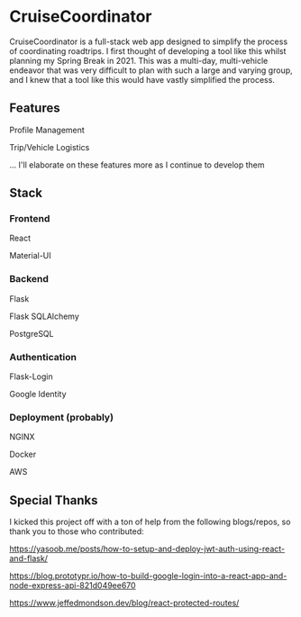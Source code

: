 # CruiseCoordinator

CruiseCoordinator is a full-stack web app designed to simplify the process of coordinating roadtrips. I first thought of developing a tool like this whilst planning my Spring Break in 2021. This was a multi-day, multi-vehicle endeavor that was very difficult to plan with such a large and varying group, and I knew that a tool like this would have vastly simplified the process.

## Features

Profile Management

Trip/Vehicle Logistics

... I'll elaborate on these features more as I continue to develop them

## Stack

### Frontend

React

Material-UI

### Backend

Flask

Flask SQLAlchemy

PostgreSQL

### Authentication

Flask-Login

Google Identity

### Deployment (probably)

NGINX

Docker

AWS

## Special Thanks

I kicked this project off with a ton of help from the following blogs/repos, so thank you to those who contributed:

https://yasoob.me/posts/how-to-setup-and-deploy-jwt-auth-using-react-and-flask/

https://blog.prototypr.io/how-to-build-google-login-into-a-react-app-and-node-express-api-821d049ee670

https://www.jeffedmondson.dev/blog/react-protected-routes/